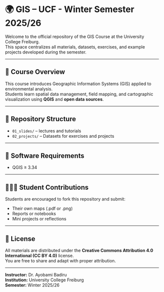 # 🌍 GIS – UCF - Winter Semester 2025/26

Welcome to the official repository of the GIS Course at the University College Freiburg.  
This space centralizes all materials, datasets, exercises, and example projects developed during the semester.

---

## 📘 Course Overview
This course introduces Geographic Information Systems (GIS) applied to environmental analysis.  
Students learn spatial data management, field mapping, and cartographic visualization using **QGIS** and **open data sources**.

---

## 📂 Repository Structure
- `01_slides/` – lectures and tutorials 
- `02_projects/` – Datasets for exercises and projects  
---

## 🧰 Software Requirements
- QGIS ≥ 3.34  

---

## 🧑🏾‍🎓 Student Contributions
Students are encouraged to fork this repository and submit:
- Their own maps (.pdf or .png)  
- Reports or notebooks  
- Mini projects or reflections

---

## 🌱 License
All materials are distributed under the **Creative Commons Attribution 4.0 International (CC BY 4.0)** license.  
You are free to share and adapt with proper attribution.

---

**Instructor:** Dr. Ayobami Badiru  
**Institution:** University College Freiburg   
**Semester:** Winter 2025/26  
